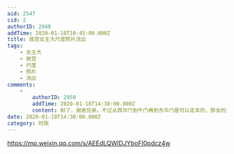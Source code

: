 ```yaml
---
aid: 2547
cid: 2
authorID: 2948
addTime: 2020-01-18T10:45:00.000Z
title: 故宫女主大尺度​照片流出
tags:
    - 女主大
    - 故宫
    - 尺度
    - 照片
    - 流出
comments:
    -
        authorID: 2950
        addTime: 2020-01-18T14:30:00.000Z
        content: 射了，谢谢兄弟。不过从西华门到午门再到东华门是可以走车的，那女的进的是太和殿广场，那才是一般不让进的。
date: 2020-01-18T14:30:00.000Z
category: 时政
---
```


https://mp.weixin.qq.com/s/AEEdLQWlDJYboFI0pdcz4w
